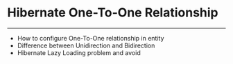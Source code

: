 # Hibernate One-To-One Relationship
---

- How to configure One-To-One relationship in entity
- Difference between Unidirection and Bidirection
- Hibernate Lazy Loading problem and avoid
